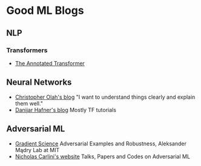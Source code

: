 # Good ML Blogs

## NLP
  ### Transformers

- [The Annotated Transformer](https://nlp.seas.harvard.edu/2018/04/03/attention.html) 
  
  
 ## Neural Networks
 - [Christopher Olah's blog](https://colah.github.io/) "I want to understand things clearly and explain them well."
 - [Danijar Hafner's blog](https://danijar.com/blog/) Mostly TF tutorials
 ## Adversarial ML
- [Gradient Science](https://gradientscience.org/) Adversarial Examples and Robustness, Aleksander Mądry Lab at MIT
- [Nicholas Carlini's website](https://nicholas.carlini.com/) Talks, Papers and Codes on Adversarial ML 
